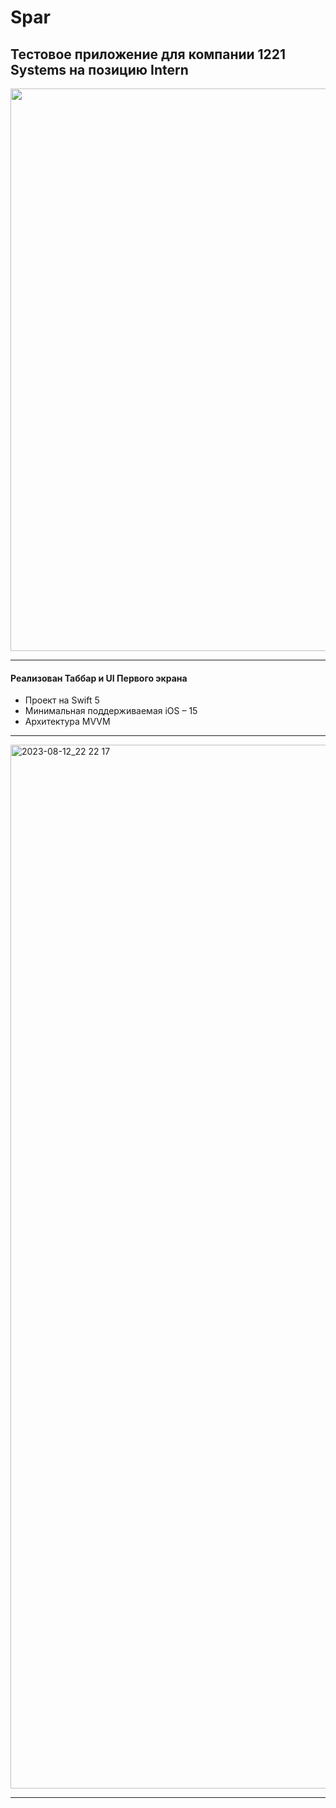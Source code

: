 # Spar
## Тестовое приложение для компании 1221 Systems на позицию Intern


<img src="https://github.com/dsm5e/Spar/assets/88927934/7af16f14-fdfd-4661-bc32-faef843b5d71" width="900">

---
#### Реализован Таббар и UI Первого экрана

* Проект на Swift 5
* Минимальная поддерживаемая iOS – 15
* Архитектура MVVM
---

<img width="1670" alt="2023-08-12_22 22 17" src="https://github.com/dsm5e/Spar/assets/88927934/180786dd-2f10-4403-8f3e-7619843a4b70">

---

